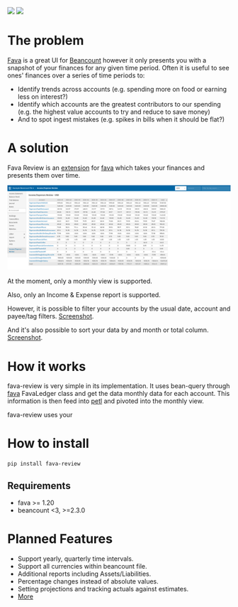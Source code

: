 [![](https://img.shields.io/pypi/l/fava-review.svg)](https://pypi.python.org/pypi/fava-review)
[![](https://img.shields.io/pypi/v/fava-review.svg)](https://pypi.python.org/pypi/fava-review)

# The problem
[Fava](https://beancount.github.io/fava/index.html) is a great UI for [Beancount](https://beancount.github.io/) however 
it only presents you with a snapshot of your finances for any given time period. Often it is useful to see ones' finances over a series of time periods to:
- Identify trends across accounts (e.g. spending more on food or earning less on interest?)
- Identify which accounts are the greatest contributors to our spending (e.g. the highest value accounts to try and reduce to save money)
- And to spot ingest mistakes (e.g. spikes in bills when it should be flat?)

# A solution

Fava Review is an [extension](https://beancount.github.io/fava/api/fava.ext.html) for 
[fava](https://beancount.github.io/fava/index.html) which takes your finances and presents them over time.

![](screenshot-sorting.png)

At the moment, only a monthly view is supported.

Also, only an Income & Expense report is supported. 

However, it is possible to filter your accounts by the usual date, account and payee/tag filters.
[Screenshot](screenshot-time-and-account-filter.png).

And it's also possible to sort your data by and month or total column.
[Screenshot](screenshot-sorting.png).

# How it works
fava-review is very simple in its implementation. It uses bean-query through 
[fava](https://beancount.github.io/fava/index.html) FavaLedger class and get the data monthly data for each account. 
This information is then feed into [petl](https://petl.readthedocs.io/en/stable/) and pivoted into the monthly view.

fava-review uses your 

# How to install
`pip install fava-review`

## Requirements
- fava >= 1.20
- beancount <3, >=2.3.0

# Planned Features
- Support yearly, quarterly time intervals.
- Support all currencies within beancount file.
- Additional reports including Assets/Liabilities.
- Percentage changes instead of absolute values.
- Setting projections and tracking actuals against estimates.
- [More](https://github.com/kubauk/fava-review/issues)
